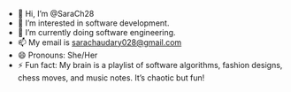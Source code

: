- 👋 Hi, I’m @SaraCh28
- 👀 I’m interested in software development.
- 🌱 I’m currently doing software engineering.
- 📫 My email is sarachaudary028@gmail.com
- 😄 Pronouns: She/Her
- ⚡ Fun fact: My brain is a playlist of software algorithms, fashion designs, chess moves, and music notes. It’s chaotic but fun!

<!---
SaraCh28/SaraCh28 is a ✨ special ✨ repository because its `README.md` (this file) appears on your GitHub profile.
You can click the Preview link to take a look at your changes.
--->
